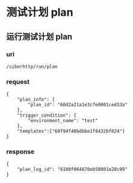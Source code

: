 # 测试计划 plan

## 运行测试计划 plan

### uri

```text
/siberhttp/run/plan
```

### request

```text
{
    "plan_info": {
        "plan_id": "60d2a21a1e3c7e0001ced33a"
    },
    "trigger_condition": {
        "environment_name": "test"
    },
    "templates":["60f94f40bdbbe1f8432bf024"]
}
```

### response

```text
{
    "plan_log_id": "6108f064870eb50001e28c99"
}
```



## 

